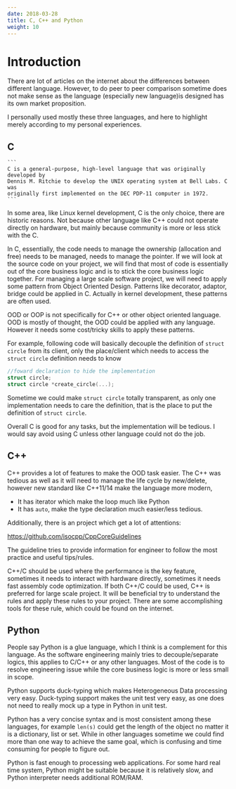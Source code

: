 ```yaml
---
date: 2018-03-28
title: C, C++ and Python
weight: 10
---
```


# Introduction

There are lot of articles on the internet about the differences between
different language. However, to do peer to peer comparison sometime does not
make sense as the language (especially new language)is designed has its own
market proposition.

I personally used mostly these three languages, and here to highlight merely
according to my personal experiences.

## C

    ```
    C is a general-purpose, high-level language that was originally developed by
    Dennis M. Ritchie to develop the UNIX operating system at Bell Labs. C was
    originally first implemented on the DEC PDP-11 computer in 1972.
    ```

In some area, like Linux kernel development, C is the only choice, there are
historic reasons. Not because other language like C++ could not operate directly
on hardware, but mainly because community is more or less stick with the C.

In C, essentially, the code needs to manage the ownership (allocation and free)
needs to be managed, needs to manage the pointer. If we will look at the source
code on your project, we will find that most of code is essentially out of the
core business logic and is to stick the core business logic together. For
managing a large scale software project, we will need to apply some pattern from
Object Oriented Design. Patterns like decorator, adaptor, bridge could be
applied in C. Actually in kernel development, these patterns are often used.

OOD or OOP is not specifically for C++ or other object oriented language. OOD is
mostly of thought, the OOD could be applied with any language. However it needs
some cost/tricky skills to apply these patterns.

For example, following code will basically decouple the definition of `struct
circle` from its client, only the place/client which needs to access the `struct
circle` definition needs to know

```c
//foward declaration to hide the implementation
struct circle;
struct circle *create_circle(...);
```

Sometime we could make `struct circle` totally transparent, as only
one implementation needs to care the definition, that is the place to put the
definition of `struct circle`.


Overall C is good for any tasks, but the implementation will be tedious. I would
say avoid using C unless other language could not do the job.


## C++

C++ provides a lot of features to make the OOD task easier. The C++ was tedious
as well as it will need to manage the life cycle by new/delete, however new
standard like C++11/14 make the language more modern,

- It has iterator which make the loop much like Python
- It has `auto`, make the type declaration much easier/less tedious.

Additionally, there is an project which get a lot of attentions:

https://github.com/isocpp/CppCoreGuidelines

The guideline tries to provide information for engineer to follow the most
practice and useful tips/rules.

C++/C should be used where the performance is the key feature, sometimes it
needs to interact with hardware directly, sometimes it needs fast assembly code
optimization. If both C++/C could be used, C++ is preferred for large scale
project. It will be beneficial try to understand the rules and apply these rules
to your project. There are some accomplishing tools for these rule, which could
be found on the internet.

## Python

People say Python is a glue language, which I think is a complement for this
language. As the software engineering mainly tries to decouple/separate logics,
this applies to C/C++ or any other languages. Most of the code is to resolve
engineering issue while the core business logic is more or less small in scope.

Python supports duck-typing which makes Heterogeneous Data processing very easy.
Duck-typing support makes the unit test very easy, as one does not need to really
mock up a type in Python in unit test.

Python has a very concise syntax and is most consistent among these languages,
for example `len(s)` could get the length of the object no matter it is a
dictionary, list or set.  While in other languages sometime we could find more
than one way to achieve the same goal, which is confusing and time consuming for
people to figure out.

Python is fast enough to processing web applications. For some hard real time
system, Python might be suitable because it is relatively slow, and Python
interpreter needs additional ROM/RAM.
